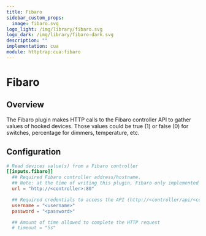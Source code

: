 ```yaml
---
title: Fibaro
sidebar_custom_props:
  image: fibaro.svg
logo_light: /img/library/fibaro.svg
logo_dark: /img/library/fibaro-dark.svg
description: ""
implementation: cua
module: httptrap:cua:fibaro
---
```


# Fibaro

## Overview

The Fibaro plugin makes HTTP calls to the Fibaro controller API to gather values of hooked devices.
Those values could be true (1) or false (0) for switches, percentage for dimmers, temperature, etc.

## Configuration

```toml
# Read devices value(s) from a Fibaro controller
[[inputs.fibaro]]
  ## Required Fibaro controller address/hostname.
  ## Note: at the time of writing this plugin, Fibaro only implemented http - no https available
  url = "http://<controller>:80"

  ## Required credentials to access the API (http://<controller/api/<component>)
  username = "<username>"
  password = "<password>"

  ## Amount of time allowed to complete the HTTP request
  # timeout = "5s"
```

